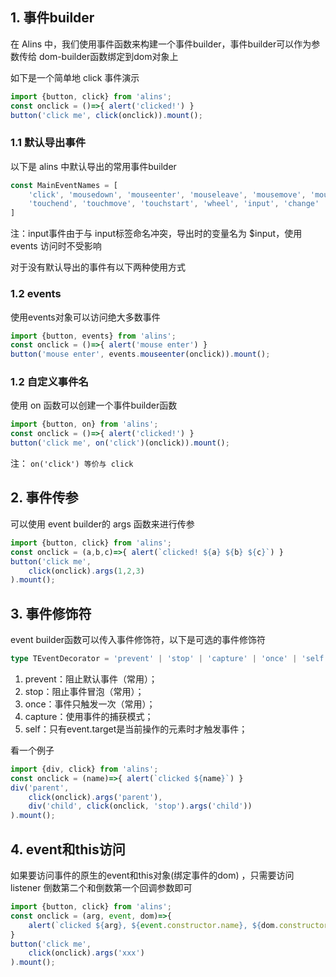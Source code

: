 <!--
 * @Author: chenzhongsheng
 * @Date: 2022-11-05 10:51:00
 * @Description: Coding something
 * @LastEditors: chenzhongsheng
 * @LastEditTime: 2022-11-05 21:03:09
-->
## 1. 事件builder

在 Alins 中，我们使用事件函数来构建一个事件builder，事件builder可以作为参数传给 dom-builder函数绑定到dom对象上

如下是一个简单地 click 事件演示

<code-runner/>

```js
import {button, click} from 'alins';
const onclick = ()=>{ alert('clicked!') }
button('click me', click(onclick)).mount();
```

### 1.1 默认导出事件

以下是 alins 中默认导出的常用事件builder

```js
const MainEventNames = [
    'click', 'mousedown', 'mouseenter', 'mouseleave', 'mousemove', 'mouseover', 'mouseup',
    'touchend', 'touchmove', 'touchstart', 'wheel', 'input', 'change'
]
```

注：input事件由于与 input标签命名冲突，导出时的变量名为 $input，使用 events 访问时不受影响

对于没有默认导出的事件有以下两种使用方式

### 1.2 events

使用events对象可以访问绝大多数事件

<code-runner/>

```js
import {button, events} from 'alins';
const onclick = ()=>{ alert('mouse enter') }
button('mouse enter', events.mouseenter(onclick)).mount();
```

### 1.2 自定义事件名

使用 on 函数可以创建一个事件builder函数

<code-runner/>

```js
import {button, on} from 'alins';
const onclick = ()=>{ alert('clicked!') }
button('click me', on('click')(onclick)).mount();
```

注： `on('click') 等价与 click`

## 2. 事件传参

可以使用 event builder的 args 函数来进行传参

<code-runner/>

```js
import {button, click} from 'alins';
const onclick = (a,b,c)=>{ alert(`clicked! ${a} ${b} ${c}`) }
button('click me', 
    click(onclick).args(1,2,3)
).mount();
```

## 3. 事件修饰符

event builder函数可以传入事件修饰符，以下是可选的事件修饰符

```ts
type TEventDecorator = 'prevent' | 'stop' | 'capture' | 'once' | 'self';
```

1. prevent：阻止默认事件（常用）；
2. stop：阻止事件冒泡（常用）；
3. once：事件只触发一次（常用）；
4. capture：使用事件的捕获模式；
5. self：只有event.target是当前操作的元素时才触发事件；

看一个例子

<code-runner/>

```js
import {div, click} from 'alins';
const onclick = (name)=>{ alert(`clicked ${name}`) }
div('parent', 
    click(onclick).args('parent'),
    div('child', click(onclick, 'stop').args('child'))
).mount();
```

## 4. event和this访问

如果要访问事件的原生的event和this对象(绑定事件的dom) ，只需要访问 listener 倒数第二个和倒数第一个回调参数即可

<code-runner/>

```js
import {button, click} from 'alins';
const onclick = (arg, event, dom)=>{ 
    alert(`clicked ${arg}, ${event.constructor.name}, ${dom.constructor.name}`); 
}
button('click me', 
    click(onclick).args('xxx')
).mount();
```
